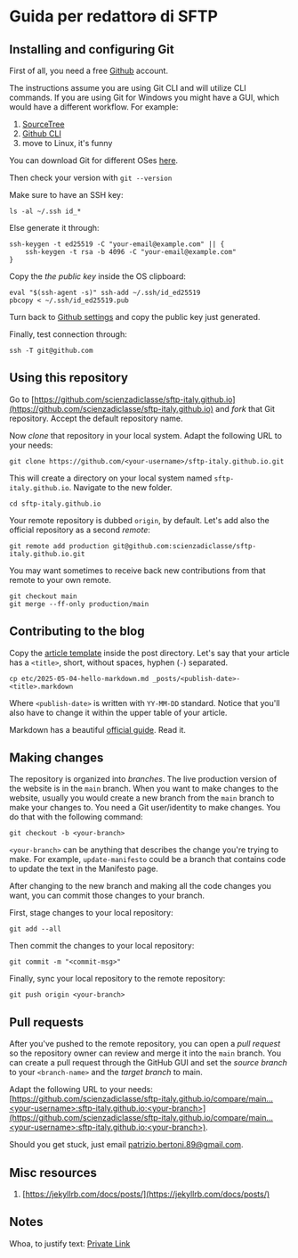 # Guida per redattorə di SFTP

## Installing and configuring Git

First of all, you need a free [Github](https://www.github.com/) account.

The instructions assume you are using Git CLI and will utilize CLI commands.
If you are using Git for Windows you might have a GUI, which would have a different workflow.
For example:
  1. [SourceTree](https://www.sourcetreeapp.com/)
  2. [Github CLI](https://cli.github.com/)
  3. move to Linux, it's funny

You can download Git for different OSes [here](https://git-scm.com/downloads).

Then check your version with `git --version`

Make sure to have an SSH key:

```
ls -al ~/.ssh id_*
```

Else generate it through:
```
ssh-keygen -t ed25519 -C "your-email@example.com" || {
	ssh-keygen -t rsa -b 4096 -C "your-email@example.com"
}
```

Copy the _the public key_ inside the OS clipboard:
```
eval "$(ssh-agent -s)" ssh-add ~/.ssh/id_ed25519
pbcopy < ~/.ssh/id_ed25519.pub
```

Turn back to [Github settings](https://github.com/settings/keys) and copy the public key just generated.

Finally, test connection through:
```
ssh -T git@github.com
```

## Using this repository

Go to [https://github.com/scienzadiclasse/sftp-italy.github.io](https://github.com/scienzadiclasse/sftp-italy.github.io) and _fork_ that Git repository.
Accept the default repository name.

Now _clone_ that repository in your local system. Adapt the following URL to your needs:

```
git clone https://github.com/<your-username>/sftp-italy.github.io.git
```

This will create a directory on your local system named `sftp-italy.github.io`.
Navigate to the new folder.

```
cd sftp-italy.github.io
```

Your remote repository is dubbed `origin`, by default. Let's add also the official repository as a second _remote_:
```
git remote add production git@github.com:scienzadiclasse/sftp-italy.github.io.git
```
You may want sometimes to receive back new contributions from that remote to your own remote.
```
git checkout main
git merge --ff-only production/main
```

## Contributing to the blog

Copy the [article template](https://github.com/scienzadiclasse/sftp-italy.github.io/blob/main/etc/2025-05-04-hello-markdown.md) inside the post directory.
Let's say that your article has a `<title>`, short, without spaces, hyphen (`-`) separated.

```
cp etc/2025-05-04-hello-markdown.md _posts/<publish-date>-<title>.markdown
```

Where `<publish-date>` is written with `YY-MM-DD` standard. Notice that you'll also have to change it within the upper table of your article.

Markdown has a beautiful [official guide](https://www.markdownguide.org/getting-started/). Read it.


## Making changes

The repository is organized into _branches_. The live production version of the website is in the `main` branch.
When you want to make changes to the website, usually you would create a new branch from the `main` branch to make your changes to.
You need a Git user/identity to make changes. You do that with the following command:

```
git checkout -b <your-branch>
```

`<your-branch>` can be anything that describes the change you're trying to make.
For example, `update-manifesto` could be a branch that contains code to update the text in the Manifesto page.

After changing to the new branch and making all the code changes you want, you can commit those changes to your branch.

First, stage changes to your local repository:

```
git add --all
```
Then commit the changes to your local repository:
```
git commit -m "<commit-msg>"
```
Finally, sync your local repository to the remote repository:
```
git push origin <your-branch>
```

## Pull requests

After you've pushed to the remote repository, you can open a _pull request_ so the repository owner can review and merge it into the `main` branch.
You can create a pull request through the GitHub GUI and set the _source branch_ to your `<branch-name>` and the _target branch_ to main.

Adapt the following URL to your needs: [https://github.com/scienzadiclasse/sftp-italy.github.io/compare/main...<your-username>:sftp-italy.github.io:<your-branch>](https://github.com/scienzadiclasse/sftp-italy.github.io/compare/main...<your-username>:sftp-italy.github.io:<your-branch>).

Should you get stuck, just email [patrizio.bertoni.89@gmail.com](patrizio.bertoni.89@gmail.com).

## Misc resources

  1. [https://jekyllrb.com/docs/posts/](https://jekyllrb.com/docs/posts/)


## Notes

Whoa, to justify text: [Private Link](https://gemini.google.com/u/1/app/eba218a120dca4a6)
